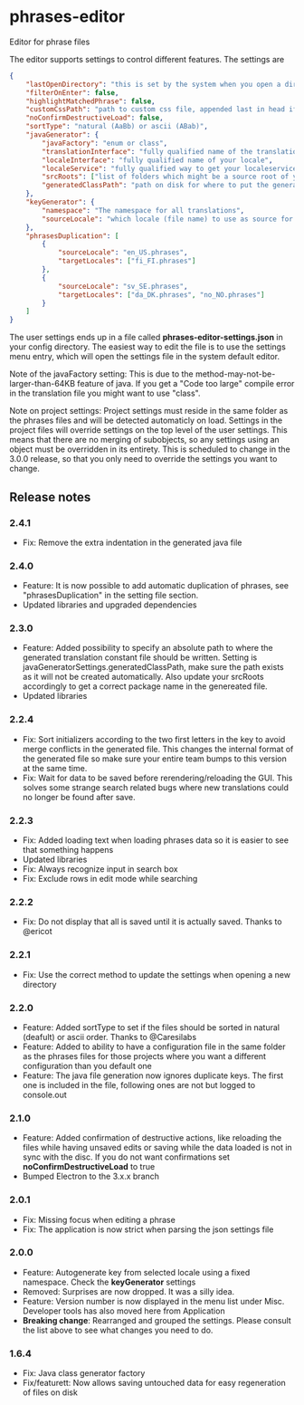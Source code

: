 # phrases-editor

Editor for phrase files

The editor supports settings to control different features. The settings are

```json
{
	"lastOpenDirectory": "this is set by the system when you open a directory",
	"filterOnEnter": false,
	"highlightMatchedPhrase": false,
	"customCssPath": "path to custom css file, appended last in head if set",
	"noConfirmDestructiveLoad": false,
	"sortType": "natural (AaBb) or ascii (ABab)",
	"javaGenerator": {
		"javaFactory": "enum or class",
		"translationInterface": "fully qualified name of the translation interface",
		"localeInterface": "fully qualified name of your locale",
		"localeService": "fully qualified way to get your localeservice",
		"srcRoots": ["list of folders which might be a source root of your project", "usually something like src"],
		"generatedClassPath": "path on disk for where to put the generated Translation.java"
	},
	"keyGenerator": {
		"namespace": "The namespace for all translations",
		"sourceLocale": "which locale (file name) to use as source for keys"
	},
	"phrasesDuplication": [
		{
			"sourceLocale": "en_US.phrases",
			"targetLocales": ["fi_FI.phrases"]
		},
		{
			"sourceLocale": "sv_SE.phrases",
			"targetLocales": ["da_DK.phrases", "no_NO.phrases"]
		}
	]
}
```

The user settings ends up in a file called **phrases-editor-settings.json** in your config directory. The easiest way to edit the file is to use the settings menu entry, which will open the settings file in the system default editor.

Note of the javaFactory setting: This is due to the method-may-not-be-larger-than-64KB feature of java. If you get a "Code too large" compile error in the translation file you might want to use "class".

Note on project settings: Project settings must reside in the same folder as the phrases files and will be detected automaticly on load. Settings in the project files will override settings on the top level of the user settings. This means that there are no merging of subobjects, so any settings using an object must be overridden in its entirety. This is scheduled to change in the 3.0.0 release, so that you only need to override the settings you want to change.

## Release notes

### 2.4.1

- Fix: Remove the extra indentation in the generated java file

### 2.4.0

- Feature: It is now possible to add automatic duplication of phrases, see "phrasesDuplication" in the setting file section.
- Updated libraries and upgraded dependencies

### 2.3.0

- Feature: Added possibility to specify an absolute path to where the generated translation constant file should be written. Setting is javaGeneratorSettings.generatedClassPath, make sure the path exists as it will not be created automatically. Also update your srcRoots accordingly to get a correct package name in the genereated file.
- Updated libraries

### 2.2.4

- Fix: Sort initializers according to the two first letters in the key to avoid merge conflicts in the generated file. This changes the internal format of the generated file so make sure your entire team bumps to this version at the same time.
- Fix: Wait for data to be saved before rerendering/reloading the GUI. This solves some strange search related bugs where new translations could no longer be found after save.

### 2.2.3

- Fix: Added loading text when loading phrases data so it is easier to see that something happens
- Updated libraries
- Fix: Always recognize input in search box
- Fix: Exclude rows in edit mode while searching

### 2.2.2

- Fix: Do not display that all is saved until it is actually saved. Thanks to @ericot

### 2.2.1

- Fix: Use the correct method to update the settings when opening a new directory

### 2.2.0

- Feature: Added sortType to set if the files should be sorted in natural (deafult) or ascii order. Thanks to @Caresilabs
- Feature: Added to ability to have a configuration file in the same folder as the phrases files for those projects where you want a different configuration than you default one
- Feature: The java file generation now ignores duplicate keys. The first one is included in the file, following ones are not but logged to console.out

### 2.1.0

- Feature: Added confirmation of destructive actions, like reloading the files while having unsaved edits or saving while the data loaded is not in sync with the disc. If you do not want confirmations set **noConfirmDestructiveLoad** to true
- Bumped Electron to the 3.x.x branch

### 2.0.1

- Fix: Missing focus when editing a phrase
- Fix: The application is now strict when parsing the json settings file

### 2.0.0

- Feature: Autogenerate key from selected locale using a fixed namespace. Check the **keyGenerator** settings
- Removed: Surprises are now dropped. It was a silly idea.
- Feature: Version number is now displayed in the menu list under Misc. Developer tools has also moved here from Application
- **Breaking change**: Rearranged and grouped the settings. Please consult the list above to see what changes you need to do.

### 1.6.4

- Fix: Java class generator factory
- Fix/featurett: Now allows saving untouched data for easy regeneration of files on disk
